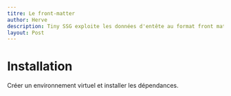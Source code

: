 ```yaml
---
titre: Le front-matter
author: Herve
description: Tiny SSG exploite les données d'entête au format front matter. Elle deviennent disponibles dans des variables Python utilisables dans les fichiers template.
layout: Post
---
```


# Installation

Créer un environnement virtuel et installer les dépendances.